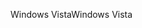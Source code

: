<span data-ttu-id="1a08e-101">Windows Vista</span><span class="sxs-lookup"><span data-stu-id="1a08e-101">Windows Vista</span></span>